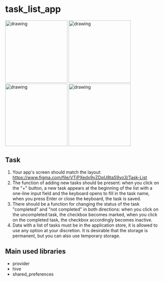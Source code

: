 # task_list_app

<img src="https://user-images.githubusercontent.com/72132377/204580868-b2223c69-df6e-4eab-98d1-b0339e8f6635.gif" alt="drawing" style="width:200px;"/> <img src="https://user-images.githubusercontent.com/72132377/204581705-9deb139d-99bd-478d-980b-5c903601a140.gif" alt="drawing" style="width:200px;"/> <img src="https://user-images.githubusercontent.com/72132377/204583678-89cd8d44-22de-4b99-a7ef-9131dd54084d.jpg" alt="drawing" style="width:200px;"/> <img src="https://user-images.githubusercontent.com/72132377/204582985-a66e7fc2-21af-4008-b042-47f4abc75998.jpg" alt="drawing" style="width:200px;"/>

## Task
1. Your app's screen should match the layout: https://www.figma.com/file/VTiPXedx9yZDpU8taS9yo3/Task-List
2. The function of adding new tasks should be present: when you click on the "+" button, a new task appears at the beginning of the list with a one-line input field and the keyboard opens to fill in the task name, when you press Enter or close the keyboard, the task is saved.
3. There should be a function for changing the status of the task "completed" and "not completed" in both directions: when you click on the uncompleted task, the checkbox becomes marked, when you click on the completed task, the checkbox accordingly becomes inactive.
4. Data with a list of tasks must be in the application store, it is allowed to use any option at your discretion. It is desirable that the storage is permanent, but you can also use temporary storage.

## Main used libraries
- provider
- hive
- shared_preferences
